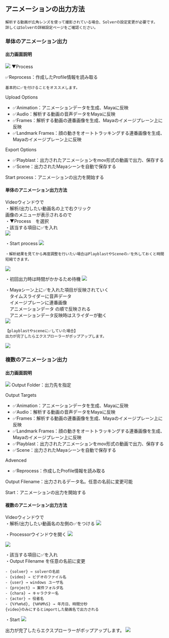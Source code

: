 ## アニメーションの出力方法

```{caution}
解析する動画が広角レンズを使って撮影されている場合、Solverの設定変更が必要です。  
詳しくはSolverの詳細設定ページをご確認ください。
```

### 単体のアニメーション出力

#### 出力画面説明

![](images/A001.png)
▼Process  

✅Reprocess：作成したProfile情報を読み取る  
```{note}
基本的に✅を付けることをオススメします。
```

Upload Options
- ✅Animation：アニメーションデータを生成、Mayaに反映  
- ✅Audio：解析する動画の音声データをMayaに反映  
- ✅Frames：解析する動画の連番画像を生成、Mayaのイメージプレーン上に反映  
- ✅Landmark Frames：顔の動きをオートトラッキングする連番画像を生成、Mayaのイメージプレーン上に反映    

Export Options  
- ✅Playblast：出力されたアニメーションをmov形式の動画で出力、保存する  
- ✅Scene：出力されたMayaシーンを自動で保存する  

Start process：アニメーションの出力を開始する

#### 単体のアニメーション出力方法

Videoウィンドウで  
・解析/出力したい動画名の上で右クリック   
画像のメニューが表示されるので  
・▼Process　を選択  
・該当する項目に✅を入れ  
![](images/A002.png)

・Start process
![](images/A004.png)

```{note}
・解析結果を見てから再度調整を行いたい場合はPlayblastやSceneの✅を外しておくと時間短縮できます。
```
![](images/A003.png)

・初回出力時は時間がかかるため待機
![](images/A005.png)

・Mayaシーン上に✅を入れた項目が反映されていく  
　タイムスライダーに音声データ  
　イメージプレーンに連番画像  
　アニメーションデータ の順で反映される  
　アニメーションデータ反映時はスライダーが動く  
![](images/image133.png)

```{note}
【playblastやsceneに✅していた場合】  
出力が完了したらエクスプローラーがポップアップします。  
```
![](images/image127.png)


### 複数のアニメーション出力

#### 出力画面説明

![](images/A006.png)
Output Folder：出力先を指定  

Output Targets  
- ✅Animation：アニメーションデータを生成、Mayaに反映  
- ✅Audio：解析する動画の音声データをMayaに反映  
- ✅Frames：解析する動画の連番画像を生成、Mayaのイメージプレーン上に反映  
- ✅Landmark Frames：顔の動きをオートトラッキングする連番画像を生成、Mayaのイメージプレーン上に反映  
- ✅Playblast：出力されたアニメーションをmov形式の動画で出力、保存する  
- ✅Scene：出力されたMayaシーンを自動で保存する  

Advenced  
- ✅Reprocess：作成したProfile情報を読み取る 

Output Filename：出力されるデータ名。任意の名前に変更可能

Start：アニメーションの出力を開始する

#### 複数のアニメーション出力方法

Videoウィンドウで  
・解析/出力したい動画名の左側の✅をつける
![](images/A007.png)

・Processorウインドウを開く
![](images/A008.png)
<br>

![](images/P37_processorWindow.PNG)

・該当する項目に✅を入れ  
・Output Filename を任意の名前に変更
```{note}
- {solver} → solverの名前
- {video} → ビデオのファイル名
- {user} → windows ユーザ名
- {project} → 案件フォルダ名
- {chara} → キャラクター名
- {actor} → 役者名
- {%Y%m%d}, {%H%M%S} → 年月日、時間分秒  
{video}のみにするとimportした動画名で出力される
```
・Start
![](images/A009.png)

出力が完了したらエクスプローラーがポップアップします。
![](images/image136.png)  
